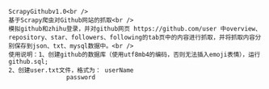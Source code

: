 	ScrapyGithubv1.0<br /> 
	基于Scrapy爬虫对Github网站的抓取<br /> 
	模拟github和zhihu登录，并对github网页 https://github.com/user 中overview、repository、star、followers、following的tab页中的内容进行抓取，并将抓取内容分别保存到json、txt、mysql数据中。<br /> 
	使用说明：1、创建github的数据库（使用utf8mb4的编码，否则无法插入emoji表情），运行github.sql;
	2、创建user.txt文件，格式为：	userName 
					password
